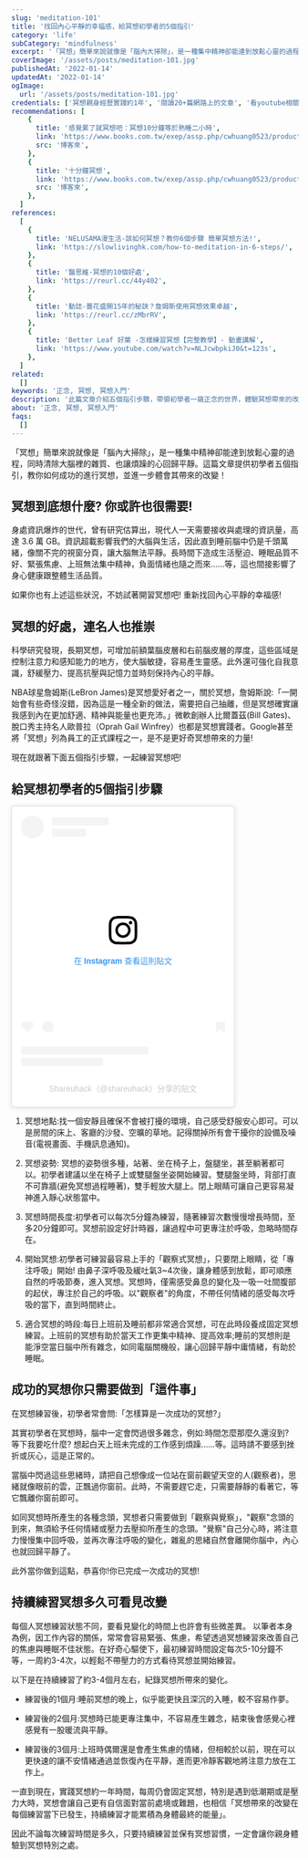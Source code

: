 ```yaml
---
slug: 'meditation-101'
title: '找回內心平靜的幸福感，給冥想初學者的5個指引'
category: 'life'
subCategory: 'mindfulness'
excerpt: '「冥想」簡單來說就像是「腦內大掃除」，是一種集中精神卻能達到放鬆心靈的過程，同時清除大腦裡的雜質、也讓煩躁的心回歸平靜。這篇文章提供初學者五個指引，教你如何成功的進行冥想，並進一步體會其帶來的改變！'
coverImage: '/assets/posts/meditation-101.jpg'
publishedAt: '2022-01-14'
updatedAt: '2022-01-14'
ogImage:
  url: '/assets/posts/meditation-101.jpg'
credentials: ['冥想親身經歷實踐約1年', '閱讀20+篇網路上的文章', '看youtube相關影片10+', '閱讀相關書籍2+']
recommendations: [
    {
      title: '感覺累了就冥想吧：冥想10分鐘等於熟睡二小時',
      link: 'https://www.books.com.tw/exep/assp.php/cwhuang0523/products/0010734483?utm_source=cwhuang0523&utm_medium=ap-books&utm_content=recommend&utm_campaign=ap-202201',
      src: '博客來',
    },
    {
      title: '十分鐘冥想',
      link: 'https://www.books.com.tw/exep/assp.php/cwhuang0523/products/CN11709661?utm_source=cwhuang0523&utm_medium=ap-books&utm_content=recommend&utm_campaign=ap-202201',
      src: '博客來',
    },
  ]
references:
  [
    {
      title: 'NELUSAMA漫生活-該如何冥想？教你6個步驟 簡單冥想方法!',
      link: 'https://slowlivinghk.com/how-to-meditation-in-6-steps/',
    },
    {
      title: '醫思維-冥想的10個好處',
      link: 'https://reurl.cc/44y402',
    },
    {
      title: '動誌-曇花盛開15年的秘訣？詹姆斯使用冥想效果卓越',
      link: 'https://reurl.cc/zMbrRV',
    },
    {
      title: 'Better Leaf 好葉 -怎樣練習冥想【完整教學】- 動畫講解',
      link: 'https://www.youtube.com/watch?v=NLJcwbpkiJ0&t=123s',
    },
  ]
related:
  []
keywords: '正念, 冥想, 冥想入門'
description: '此篇文章介紹五個指引步驟，帶領初學者一窺正念的世界，體驗冥想帶來的改變'
about: '正念, 冥想, 冥想入門'
faqs:
  []
---
```


「冥想」簡單來說就像是「腦內大掃除」，是一種集中精神卻能達到放鬆心靈的過程，同時清除大腦裡的雜質、也讓煩躁的心回歸平靜。這篇文章提供初學者五個指引，教你如何成功的進行冥想，並進一步體會其帶來的改變！

## 冥想到底想什麼? 你或許也很需要!

身處資訊爆炸的世代，曾有研究估算出，現代人一天需要接收與處理的資訊量，高達 3.6 萬 GB。資訊超載影響我們的大腦與生活，因此直到睡前腦中仍是千頭萬緒，像關不完的視窗分頁，讓大腦無法平靜。長時間下造成生活壓迫、睡眠品質不好、緊張焦慮、上班無法集中精神，負面情緒也隨之而來......等，這也間接影響了身心健康跟整體生活品質。

如果你也有上述這些狀況，不妨試著開習冥想吧! 重新找回內心平靜的幸福感!

## 冥想的好處，連名人也推崇

科學研究發現，長期冥想，可增加前額葉腦皮層和右前腦皮層的厚度，這些區域是控制注意力和感知能力的地方，使大腦敏捷，容易產生靈感。此外還可強化自我意識，舒緩壓力、提高抗壓與記憶力並時刻保持內心的平靜。

NBA球星詹姆斯(LeBron James)是冥想愛好者之一，關於冥想，詹姆斯說:「一開始會有些奇怪沒錯，因為這是一種全新的做法，需要把自己抽離，但是冥想確實讓我感到內在更加舒適、精神與能量也更充沛。」微軟創辦人比爾蓋茲(Bill Gates)、脫口秀主持名人歐普拉（Oprah Gail Winfrey）也都是冥想實踐者。Google甚至將「冥想」列為員工的正式課程之一，是不是更好奇冥想帶來的力量!

現在就跟著下面五個指引步驟，一起練習冥想吧!

## 給冥想初學者的5個指引步驟

<blockquote class="instagram-media" data-instgrm-permalink="https://www.instagram.com/p/CYwsC33hI30/?utm_source=ig_embed&amp;utm_campaign=loading" data-instgrm-version="14" style=" background:#FFF; border:0; border-radius:3px; box-shadow:0 0 1px 0 rgba(0,0,0,0.5),0 1px 10px 0 rgba(0,0,0,0.15); margin: 1px; max-width:390px; min-width:326px; padding:0; width:99.375%; width:-webkit-calc(100% - 2px); width:calc(100% - 2px);"><div style="padding:16px;"> <a href="https://www.instagram.com/p/CYwsC33hI30/?utm_source=ig_embed&amp;utm_campaign=loading" style=" background:#FFFFFF; line-height:0; padding:0 0; text-align:center; text-decoration:none; width:100%;" target="_blank"> <div style=" display: flex; flex-direction: row; align-items: center;"> <div style="background-color: #F4F4F4; border-radius: 50%; flex-grow: 0; height: 40px; margin-right: 14px; width: 40px;"></div> <div style="display: flex; flex-direction: column; flex-grow: 1; justify-content: center;"> <div style=" background-color: #F4F4F4; border-radius: 4px; flex-grow: 0; height: 14px; margin-bottom: 6px; width: 100px;"></div> <div style=" background-color: #F4F4F4; border-radius: 4px; flex-grow: 0; height: 14px; width: 60px;"></div></div></div><div style="padding: 19% 0;"></div> <div style="display:block; height:50px; margin:0 auto 12px; width:50px;"><svg width="50px" height="50px" viewBox="0 0 60 60" version="1.1" xmlns="https://www.w3.org/2000/svg" xmlns:xlink="https://www.w3.org/1999/xlink"><g stroke="none" stroke-width="1" fill="none" fill-rule="evenodd"><g transform="translate(-511.000000, -20.000000)" fill="#000000"><g><path d="M556.869,30.41 C554.814,30.41 553.148,32.076 553.148,34.131 C553.148,36.186 554.814,37.852 556.869,37.852 C558.924,37.852 560.59,36.186 560.59,34.131 C560.59,32.076 558.924,30.41 556.869,30.41 M541,60.657 C535.114,60.657 530.342,55.887 530.342,50 C530.342,44.114 535.114,39.342 541,39.342 C546.887,39.342 551.658,44.114 551.658,50 C551.658,55.887 546.887,60.657 541,60.657 M541,33.886 C532.1,33.886 524.886,41.1 524.886,50 C524.886,58.899 532.1,66.113 541,66.113 C549.9,66.113 557.115,58.899 557.115,50 C557.115,41.1 549.9,33.886 541,33.886 M565.378,62.101 C565.244,65.022 564.756,66.606 564.346,67.663 C563.803,69.06 563.154,70.057 562.106,71.106 C561.058,72.155 560.06,72.803 558.662,73.347 C557.607,73.757 556.021,74.244 553.102,74.378 C549.944,74.521 548.997,74.552 541,74.552 C533.003,74.552 532.056,74.521 528.898,74.378 C525.979,74.244 524.393,73.757 523.338,73.347 C521.94,72.803 520.942,72.155 519.894,71.106 C518.846,70.057 518.197,69.06 517.654,67.663 C517.244,66.606 516.755,65.022 516.623,62.101 C516.479,58.943 516.448,57.996 516.448,50 C516.448,42.003 516.479,41.056 516.623,37.899 C516.755,34.978 517.244,33.391 517.654,32.338 C518.197,30.938 518.846,29.942 519.894,28.894 C520.942,27.846 521.94,27.196 523.338,26.654 C524.393,26.244 525.979,25.756 528.898,25.623 C532.057,25.479 533.004,25.448 541,25.448 C548.997,25.448 549.943,25.479 553.102,25.623 C556.021,25.756 557.607,26.244 558.662,26.654 C560.06,27.196 561.058,27.846 562.106,28.894 C563.154,29.942 563.803,30.938 564.346,32.338 C564.756,33.391 565.244,34.978 565.378,37.899 C565.522,41.056 565.552,42.003 565.552,50 C565.552,57.996 565.522,58.943 565.378,62.101 M570.82,37.631 C570.674,34.438 570.167,32.258 569.425,30.349 C568.659,28.377 567.633,26.702 565.965,25.035 C564.297,23.368 562.623,22.342 560.652,21.575 C558.743,20.834 556.562,20.326 553.369,20.18 C550.169,20.033 549.148,20 541,20 C532.853,20 531.831,20.033 528.631,20.18 C525.438,20.326 523.257,20.834 521.349,21.575 C519.376,22.342 517.703,23.368 516.035,25.035 C514.368,26.702 513.342,28.377 512.574,30.349 C511.834,32.258 511.326,34.438 511.181,37.631 C511.035,40.831 511,41.851 511,50 C511,58.147 511.035,59.17 511.181,62.369 C511.326,65.562 511.834,67.743 512.574,69.651 C513.342,71.625 514.368,73.296 516.035,74.965 C517.703,76.634 519.376,77.658 521.349,78.425 C523.257,79.167 525.438,79.673 528.631,79.82 C531.831,79.965 532.853,80.001 541,80.001 C549.148,80.001 550.169,79.965 553.369,79.82 C556.562,79.673 558.743,79.167 560.652,78.425 C562.623,77.658 564.297,76.634 565.965,74.965 C567.633,73.296 568.659,71.625 569.425,69.651 C570.167,67.743 570.674,65.562 570.82,62.369 C570.966,59.17 571,58.147 571,50 C571,41.851 570.966,40.831 570.82,37.631"></path></g></g></g></svg></div><div style="padding-top: 8px;"> <div style=" color:#3897f0; font-family:Arial,sans-serif; font-size:14px; font-style:normal; font-weight:550; line-height:18px;">在 Instagram 查看這則貼文</div></div><div style="padding: 12.5% 0;"></div> <div style="display: flex; flex-direction: row; margin-bottom: 14px; align-items: center;"><div> <div style="background-color: #F4F4F4; border-radius: 50%; height: 12.5px; width: 12.5px; transform: translateX(0px) translateY(7px);"></div> <div style="background-color: #F4F4F4; height: 12.5px; transform: rotate(-45deg) translateX(3px) translateY(1px); width: 12.5px; flex-grow: 0; margin-right: 14px; margin-left: 2px;"></div> <div style="background-color: #F4F4F4; border-radius: 50%; height: 12.5px; width: 12.5px; transform: translateX(9px) translateY(-18px);"></div></div><div style="margin-left: 8px;"> <div style=" background-color: #F4F4F4; border-radius: 50%; flex-grow: 0; height: 20px; width: 20px;"></div> <div style=" width: 0; height: 0; border-top: 2px solid transparent; border-left: 6px solid #f4f4f4; border-bottom: 2px solid transparent; transform: translateX(16px) translateY(-4px) rotate(30deg)"></div></div><div style="margin-left: auto;"> <div style=" width: 0px; border-top: 8px solid #F4F4F4; border-right: 8px solid transparent; transform: translateY(16px);"></div> <div style=" background-color: #F4F4F4; flex-grow: 0; height: 12px; width: 16px; transform: translateY(-4px);"></div> <div style=" width: 0; height: 0; border-top: 8px solid #F4F4F4; border-left: 8px solid transparent; transform: translateY(-4px) translateX(8px);"></div></div></div> <div style="display: flex; flex-direction: column; flex-grow: 1; justify-content: center; margin-bottom: 24px;"> <div style=" background-color: #F4F4F4; border-radius: 4px; flex-grow: 0; height: 14px; margin-bottom: 6px; width: 224px;"></div> <div style=" background-color: #F4F4F4; border-radius: 4px; flex-grow: 0; height: 14px; width: 144px;"></div></div></a><p style=" color:#c9c8cd; font-family:Arial,sans-serif; font-size:14px; line-height:17px; margin-bottom:0; margin-top:8px; overflow:hidden; padding:8px 0 7px; text-align:center; text-overflow:ellipsis; white-space:nowrap;"><a href="https://www.instagram.com/p/CYwsC33hI30/?utm_source=ig_embed&amp;utm_campaign=loading" style=" color:#c9c8cd; font-family:Arial,sans-serif; font-size:14px; font-style:normal; font-weight:normal; line-height:17px; text-decoration:none;" target="_blank">Shareuhack（@shareuhack）分享的貼文</a></p></div></blockquote> <script async src="//www.instagram.com/embed.js"></script>

1. 冥想地點:找一個安靜且確保不會被打擾的環境，自己感受舒服安心即可。可以是房間的床上、客廳的沙發、空曠的草地。記得關掉所有會干擾你的設備及噪音(電視畫面、手機訊息通知)。

2. 冥想姿勢: 冥想的姿勢很多種，站著、坐在椅子上，盤腿坐，甚至躺著都可以。初學者建議以坐在椅子上或雙腿盤坐姿開始練習。雙腿盤坐時，背部打直不可靠牆(避免冥想過程睡著)，雙手輕放大腿上。閉上眼睛可讓自己更容易凝神進入靜心狀態當中。

3. 冥想時間長度:初學者可以每次5分鐘為練習，隨著練習次數慢慢增長時間，至多20分鐘即可。冥想前設定好計時器，讓過程中可更專注於呼吸，忽略時間存在。

4. 開始冥想:初學者可練習最容易上手的「觀察式冥想」，只要閉上眼睛，從「專注呼吸」開始! 由鼻子深呼吸及緩吐氣3~4次後，讓身體感到放鬆，即可順應自然的呼吸節奏，進入冥想。冥想時，僅需感受鼻息的變化及一吸一吐間腹部的起伏，專注於自己的呼吸。以"觀察者"的角度，不帶任何情緒的感受每次呼吸的當下，直到時間終止。

5. 適合冥想的時段:每日上班前及睡前都非常適合冥想，可在此時段養成固定冥想練習。上班前的冥想有助於當天工作更集中精神、提高效率;睡前的冥想則是能淨空當日腦中所有雜念，如同電腦關機般，讓心回歸平靜中庸情緒，有助於睡眠。

## 成功的冥想你只需要做到「這件事」

在冥想練習後，初學者常會問:「怎樣算是一次成功的冥想?」

其實初學者在冥想時，腦中一定會閃過很多雜念，例如:時間怎麼那麼久還沒到?  等下我要吃什麼? 想起白天上班未完成的工作感到煩躁......等。這時請不要感到挫折或灰心，這是正常的。

當腦中閃過這些思緒時，請把自己想像成一位站在窗前觀望天空的人(觀察者)，思緒就像眼前的雲，正飄過你窗前。此時，不需要趕它走，只需要靜靜的看著它，等它飄離你窗前即可。

如同冥想時所產生的各種念頭，冥想者只需要做到「觀察與覺察」，"觀察"念頭的到來，無須給予任何情緒或壓力去壓抑所產生的念頭。"覺察"自己分心時，將注意力慢慢集中回呼吸，並再次專注呼吸的變化，雜亂的思緒自然會離開你腦中，內心也就回歸平靜了。

此外當你做到這點，恭喜你!你已完成一次成功的冥想!

## 持續練習冥想多久可看見改變

每個人冥想練習狀態不同，要看見變化的時間上也許會有些微差異。
以筆者本身為例，因工作內容的關係，常常會容易緊張、焦慮，希望透過冥想練習來改善自己的焦慮與睡眠不佳狀態。在好奇心驅使下，最初練習時間設定每次5-10分鐘不等，一周約3-4次，以輕鬆不帶壓力的方式看待冥想並開始練習。

以下是在持續練習了約3-4個月左右，紀錄冥想所帶來的變化。

* 練習後的1個月:睡前冥想的晚上，似乎能更快且深沉的入睡，較不容易作夢。

* 練習後的2個月:冥想時已能更專注集中，不容易產生雜念，結束後會感覺心裡感覺有一股暖流與平靜。

* 練習後的3個月:上班時偶爾還是會產生焦慮的情緒，但相較於以前，現在可以更快速的讓不安情緒通過並恢復內在平靜，進而更冷靜客觀地將注意力放在工作上。

一直到現在，實踐冥想約一年時間，每周仍會固定冥想，特別是遇到低潮期或是壓力大時，冥想會讓自己更有自信面對當前處境或難題，也相信「冥想帶來的改變在每個練習當下已發生，持續練習才能累積為身體最終的能量」。

因此不論每次練習時間是多久，只要持續練習並保有冥想習慣，一定會讓你親身體驗到冥想特別之處。
